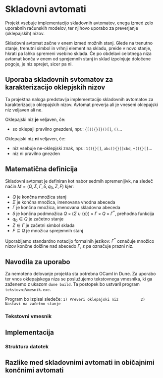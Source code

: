 # Skladovni avtomati
Projekt vsebuje implementacijo skladovnih avtomatov, enega izmed zelo uporabnih računskih modelov, ter njihovo uporabo za preverjanje (oklepajskih) nizov. 

Skladovni avtomat začne v enem izmed možnih stanj. Glede na trenutno stanje, trenutni simbol in vrhnji element na skladu, preide v novo stanje, hkrati pa lahko spremeni vsebino sklada. Če po obdelavi celotnega niza avtomat konča v enem od sprejemnih stanj in sklad izpolnjuje določene pogoje, je niz sprejet, sicer pa ni.

##  Uporaba skladovnih svtomatov za karakterizacijo oklepjskih nizov

Ta projektna naloga predstavlja implementacijo skladovnih avtomatov za karakterizacijo oklepajskih nizov. Avtomat preverja ali je vneseni oklepajski niz veljaven ali ne. 

Oklepajski niz **je** veljaven, če:
- so oklepaji pravilno gnezdeni, npr.:
  ``` {[(){}]}()[] ```,
  ```()```...

Oklepajski niz **ni** veljaven, če:
- niz vsebuje ne-oklepjski znak, npr.:
  ``` 1(){}[] ```,  ``` abc(){}[]cbd ```, ``` +(){}[] ```...
- niz ni pravilno gnezden
## Matematična definicija

Skladovni avtomat je definiran kot nabor sedmih spremenljivk, na sledeč način $M=(Q, \Sigma, \Gamma, \delta, q_{0}, Z, F)$ kjer:


- $Q$ je končna množica stanj
- $\Sigma$ je končna množica, imenovana vhodna abeceda
- $\Gamma$ je končna množica, imenovana skladovna abeceda
- $\delta$ je končna podmnožica $Q \times (\Sigma \cup \{\varepsilon\}) \times \Gamma \times Q \times \Gamma^{*}$, prehodna funkcija
- $q_{0} \in Q$ je začetno stanje
- $Z \in \Gamma$ je začetni simbol sklada
- $F \subseteq Q$ je množica sprejemnih stanj

Uporabljamo standardno notacijo formalnih jezikov: 
$\Gamma^{*}$ označuje množico nizov končne dolžine nad abecedo $\Gamma$, 
$\varepsilon$ pa označuje prazni niz.

## Navodila za uporabo

Za nemoteno delovanje projekta sta potrebna OCaml in Dune. Za uporabo ter vnos oklepajskega niza se poslužujemo tekstovnega vmesnika, ki ga zaženemo z ukazom ```dune build```. Ta postopek bo ustvaril program ```tekstovniVmesnik.exe```.

Program bo izpisal sledeče:
`1) Preveri oklepajski niz         
2) Nastavi na začetno stanje`
### Tekstovni vmesnik

## Implementacija

### Struktura datotek

## Razlike med skladovnimi avtomati in običajnimi končnimi avtomati


